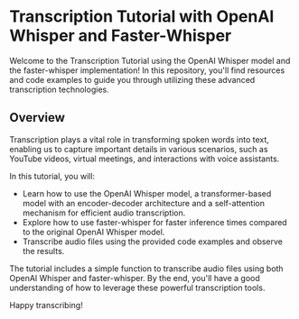 # Transcription Tutorial with OpenAI Whisper and Faster-Whisper

Welcome to the Transcription Tutorial using the OpenAI Whisper model and the faster-whisper implementation! In this repository, you'll find resources and code examples to guide you through utilizing these advanced transcription technologies.

## Overview

Transcription plays a vital role in transforming spoken words into text, enabling us to capture important details in various scenarios, such as YouTube videos, virtual meetings, and interactions with voice assistants.

In this tutorial, you will:

- Learn how to use the OpenAI Whisper model, a transformer-based model with an encoder-decoder architecture and a self-attention mechanism for efficient audio transcription.
- Explore how to use faster-whisper for faster inference times compared to the original OpenAI Whisper model.
- Transcribe audio files using the provided code examples and observe the results.

The tutorial includes a simple function to transcribe audio files using both OpenAI Whisper and faster-whisper. By the end, you'll have a good understanding of how to leverage these powerful transcription tools.

Happy transcribing!
